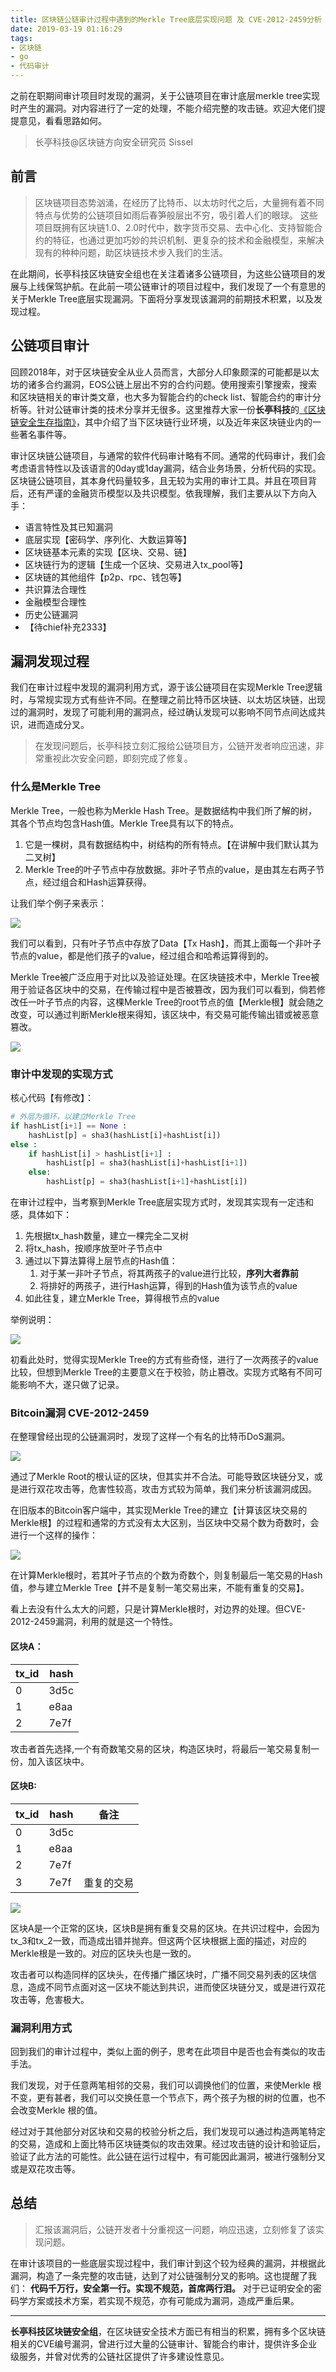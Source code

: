```yaml
---
title: 区块链公链审计过程中遇到的Merkle Tree底层实现问题 及 CVE-2012-2459分析
date: 2019-03-19 01:16:29
tags:
- 区块链
- go
- 代码审计
---
```


之前在职期间审计项目时发现的漏洞，关于公链项目在审计底层merkle tree实现时产生的漏洞。对内容进行了一定的处理，不能介绍完整的攻击链。欢迎大佬们提提意见，看看思路如何。

<!-- more -->

> 长亭科技@区块链方向安全研究员 Sissel

## 前言

> 区块链项目态势汹涌，在经历了比特币、以太坊时代之后，大量拥有着不同特点与优势的公链项目如雨后春笋般层出不穷，吸引着人们的眼球。
> 这些项目既拥有区块链1.0、2.0时代中，数字货币交易、去中心化、支持智能合约的特征，也通过更加巧妙的共识机制、更复杂的技术和金融模型，来解决现有的种种问题，助区块链技术步入我们的生活。

在此期间，长亭科技区块链安全组也在关注着诸多公链项目，为这些公链项目的发展与上线保驾护航。在此前一项公链审计的项目过程中，我们发现了一个有意思的关于Merkle Tree底层实现漏洞。下面将分享发现该漏洞的前期技术积累，以及发现过程。

## 公链项目审计

回顾2018年，对于区块链安全从业人员而言，大部分人印象颇深的可能都是以太坊的诸多合约漏洞，EOS公链上层出不穷的合约问题。使用搜索引擎搜索，搜索和区块链相关的审计类文章，也大多为智能合约的check list、智能合约的审计分析等。针对公链审计类的技术分享并无很多。这里推荐大家一份**长亭科技**的[《区块链安全生存指南》](https://www.chaitin.cn/zh/reports)，其中介绍了当下区块链行业环境，以及近年来区块链业内的一些著名事件等。

审计区块链公链项目，与通常的软件代码审计略有不同。通常的代码审计，我们会考虑语言特性以及该语言的0day或1day漏洞，结合业务场景，分析代码的实现。区块链公链项目，其本身代码量较多，且无较为实用的审计工具。并且在项目背后，还有严谨的金融货币模型以及共识模型。依我理解，我们主要从以下方向入手：

- 语言特性及其已知漏洞
- 底层实现【密码学、序列化、大数运算等】
- 区块链基本元素的实现【区块、交易、链】
- 区块链行为的逻辑【生成一个区块、交易进入tx_pool等】
- 区块链的其他组件【p2p、rpc、钱包等】
- 共识算法合理性
- 金融模型合理性
- 历史公链漏洞
- 【待chief补充2333】

## 漏洞发现过程

我们在审计过程中发现的漏洞利用方式，源于该公链项目在实现Merkle Tree逻辑时，与常规实现方式有些许不同。在整理之前比特币区块链、以太坊区块链，出现过的漏洞时，发现了可能利用的漏洞点，经过确认发现可以影响不同节点间达成共识，进而造成分叉。

> 在发现问题后，长亭科技立刻汇报给公链项目方，公链开发者响应迅速，非常重视此次安全问题，即刻完成了修复。

### 什么是Merkle Tree

Merkle Tree，一般也称为Merkle Hash Tree。是数据结构中我们所了解的树，其各个节点均包含Hash值。Merkle Tree具有以下的特点。

1. 它是一棵树，具有数据结构中，树结构的所有特点。【在讲解中我们默认其为二叉树】
2. Merkle Tree的叶子节点中存放数据。非叶子节点的value，是由其左右两子节点，经过组合和Hash运算获得。

让我们举个例子来表示：

![](https://md.byr.moe/uploads/upload_1c34db3aeb4504d7966eae58bdbf7cd9.png)

我们可以看到，只有叶子节点中存放了Data【Tx Hash】，而其上面每一个非叶子节点的value，都是他们孩子的value，经过组合和哈希运算得到的。

Merkle Tree被广泛应用于对比以及验证处理。在区块链技术中，Merkle Tree被用于验证各区块中的交易，在传输过程中是否被篡改，因为我们可以看到，倘若修改任一叶子节点的内容，这棵Merkle Tree的root节点的值【Merkle根】就会随之改变，可以通过判断Merkle根来得知，该区块中，有交易可能传输出错或被恶意篡改。

![](https://md.byr.moe/uploads/upload_1e99b3f060d1dec2406c40d8b7a6a2fa.png)

### 审计中发现的实现方式

核心代码【有修改】：
```python
# 外层为循环，以建立Merkle Tree
if hashList[i+1] == None :
    hashList[p] = sha3(hashList[i]+hashList[i])
else :
    if hashList[i] > hashList[i+1] :
        hashList[p] = sha3(hashList[i]+hashList[i+1])
    else:
        hashList[p] = sha3(hashList[i+1]+hashList[i])

```

在审计过程中，当考察到Merkle Tree底层实现方式时，发现其实现有一定违和感，具体如下：

1. 先根据tx_hash数量，建立一棵完全二叉树
2. 将tx_hash，按顺序放至叶子节点中
3. 通过以下算法算得上层节点的Hash值：
    1. 对于某一非叶子节点，将其两孩子的value进行比较，**序列大者靠前**
    2. 将排好的两孩子，进行Hash运算，得到的Hash值为该节点的value
4. 如此往复，建立Merkle Tree，算得根节点的value

举例说明：

![](https://md.byr.moe/uploads/upload_e752f85f40b5d33a71e117dacf7b5a3b.png)

初看此处时，觉得实现Merkle Tree的方式有些奇怪，进行了一次两孩子的value比较，但想到Merkle Tree的主要意义在于校验，防止篡改。实现方式略有不同可能影响不大，遂只做了记录。

### Bitcoin漏洞 CVE-2012-2459

在整理曾经出现的公链漏洞时，发现了这样一个有名的比特币DoS漏洞。

![](https://md.byr.moe/uploads/upload_caa4a265690ed28ad7ef5363a5c88dd5.png)

通过了Merkle Root的根认证的区块，但其实并不合法。可能导致区块链分叉，或是进行双花攻击等，危害性较高，攻击方式较为简单，我们来分析该漏洞成因。

在旧版本的Bitcoin客户端中，其实现Merkle Tree的建立【计算该区块交易的Merkle根】的过程和通常的方式没有太大区别，当区块中交易个数为奇数时，会进行一个这样的操作：

![](https://md.byr.moe/uploads/upload_1e3d765f52afa92e9ea4cc794a26d75a.png)

在计算Merkle根时，若其叶子节点的个数为奇数个，则复制最后一笔交易的Hash值，参与建立Merkle Tree【并不是复制一笔交易出来，不能有重复的交易】。

看上去没有什么太大的问题，只是计算Merkle根时，对边界的处理。但CVE-2012-2459漏洞，利用的就是这一个特性。

#### 区块A：

| tx_id | hash |
| -------- | -------- |
| 0     | 3d5c     |
| 1     | e8aa     |
| 2     | 7e7f     |

攻击者首先选择,一个有奇数笔交易的区块，构造区块时，将最后一笔交易复制一份，加入该区块中。

#### 区块B:

| tx_id | hash | 备注 | 
| -------- | -------- | ----- |
| 0     | 3d5c     | 
| 1     | e8aa     |
| 2     | 7e7f     | 
| 3     | 7e7f     | 重复的交易|

![](https://md.byr.moe/uploads/upload_75d01621f5de14d5b3bf61a8f827159a.png)


区块A是一个正常的区块，区块B是拥有重复交易的区块。在共识过程中，会因为tx_3和tx_2一致，而造成出错并抛弃。但这两个区块根据上面的描述，对应的Merkle根是一致的。对应的区块头也是一致的。

攻击者可以构造同样的区块头，在传播广播区块时，广播不同交易列表的区块信息，造成不同节点面对这一区块不能达到共识，进而使区块链分叉，或是进行双花攻击等，危害极大。

### 漏洞利用方式

回到我们的审计过程中，类似上面的例子，思考在此项目中是否也会有类似的攻击手法。

我们发现，对于任意两笔相邻的交易，我们可以调换他们的位置，来使Merkle 根不变，更有甚者，我们可以交换任意一个节点下，两个孩子为根的树的位置，也不会改变Merkle 根的值。

经过对于其他部分对区块和交易的校验分析之后，我们发现可以通过构造两笔特定的交易，造成和上面比特币区块链类似的攻击效果。经过攻击链的设计和验证后，验证了此方法的可能性。此公链在运行过程中，有可能因此漏洞，被进行强制分叉或是双花攻击等。

## 总结

> 汇报该漏洞后，公链开发者十分重视这一问题，响应迅速，立刻修复了该实现问题。

在审计该项目的一些底层实现过程中，我们审计到这个较为经典的漏洞，并根据此漏洞，构造了一条完整的攻击链，达到了对公链强制分叉的影响。这也提醒了我们： **代码千万行，安全第一行。实现不规范，首席两行泪。** 对于已证明安全的密码学方案或技术方案，若实现不规范，亦有可能成为漏洞，造成严重后果。

---

**长亭科技区块链安全组**，在区块链安全技术方面已有相当的积累，拥有多个区块链相关的CVE编号漏洞，曾进行过大量的公链审计、智能合约审计，提供许多企业级服务，并曾对优秀的公链社区提供了许多建设性意见。

